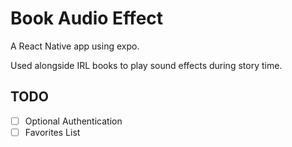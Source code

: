 # Book Audio Effect

A React Native app using expo.

Used alongside IRL books to play sound effects during story time.

## TODO

-   [ ] Optional Authentication
-   [ ] Favorites List
